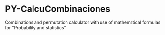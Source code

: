 # PY-CalcuCombinaciones
Combinations and permutation calculator with use of mathematical formulas for "Probability and statistics".
